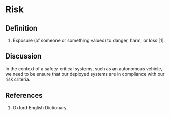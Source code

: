 # Risk

## Definition
1. Exposure (of someone or something valued) to danger, harm, or loss [1].

## Discussion
In the context of a safety-critical systems, such as an autonomous vehicle, we need to be ensure that our deployed systems are in compliance with our risk criteria. 

## References
1. Oxford English Dictionary.

